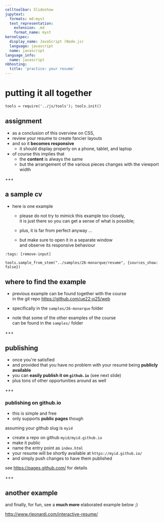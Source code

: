 ```yaml
---
celltoolbar: Slideshow
jupytext:
  formats: md:myst
  text_representation:
    extension: .md
    format_name: myst
kernelspec:
  display_name: JavaScript (Node.js)
  language: javascript
  name: javascript
language_info:
  name: javascript
nbhosting:
  title: 'practice: your resume'
---
```


# putting it all together

```{code-cell}
tools = require('../js/tools'); tools.init()
```

## assignment

* as a conclusion of this overview on CSS,
* review your resume to create fancier layouts
* and so it **becomes responsive**
  * it should display properly on a phone, tablet, and laptop
* of course this implies that
  * the **content** is always the same
  * but the arrangement of the various pieces changes with the viewport width

+++

## a sample cv

* here is one example
  * please do not try to mimick this example too closely,  
    it is just there so you can get a sense of what is possible;

  * plus, it is far from perfect anyway ...
  * but make sure to open it in a separate window  
    and observe its responsive behaviour

```{code-cell}
:tags: [remove-input]

tools.sample_from_stem("../samples/26-monarque/resume", {sources_show: false})
```

## where to find the example

* previous example can be found together with the course   
  in the git repo
  <https://github.com/ue22-p25/web>

* specifically in the `samples/26-monarque` folder
* note that some of the other examples of the course  
  can be found in the `samples/` folder

+++

## publishing

* once you're satisfied
* and provided that you have no problem with your resumé being **publicly available**
* you can **easily publish it on `github.io`** (see next slide)
* plus tons of other opportunities around as well

+++

### publishing on github.io

* this is simple and free
* only supports **public pages** though

assuming your github slug is `myid`

* create a repo on github `myid/myid.github.io`
* make it public
* name the entry point as `index.html`
* your resume will be shortly available at `https://myid.github.io/`
* and simply push changes to have them published

see <https://pages.github.com/> for details

+++

## another example

and finally, for fun, see a **much more** elaborated example below ;)

<http://www.rleonardi.com/interactive-resume/>
